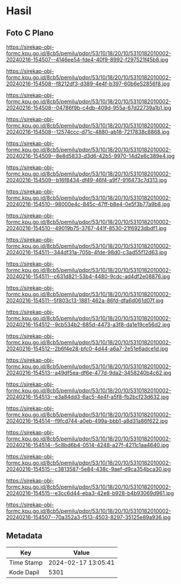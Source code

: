 # Hasil

## Foto C Plano

https://sirekap-obj-formc.kpu.go.id/8cb5/pemilu/pdpr/53/10/18/20/10/5310182010002-20240216-154507--4146ee54-fde4-40f9-8992-f297521f45b8.jpg

https://sirekap-obj-formc.kpu.go.id/8cb5/pemilu/pdpr/53/10/18/20/10/5310182010002-20240216-154508--f8212df3-d389-4e4f-b397-60b6e52856f8.jpg

https://sirekap-obj-formc.kpu.go.id/8cb5/pemilu/pdpr/53/10/18/20/10/5310182010002-20240216-154508--04786f9b-c4db-409d-955a-67d22739a1b1.jpg

https://sirekap-obj-formc.kpu.go.id/8cb5/pemilu/pdpr/53/10/18/20/10/5310182010002-20240216-154508--12574ccc-d71c-4880-ab18-7217838c8868.jpg

https://sirekap-obj-formc.kpu.go.id/8cb5/pemilu/pdpr/53/10/18/20/10/5310182010002-20240216-154509--8e8d5833-d3d6-42b5-9970-14d2e6c389e4.jpg

https://sirekap-obj-formc.kpu.go.id/8cb5/pemilu/pdpr/53/10/18/20/10/5310182010002-20240216-154509--b16f8434-df49-46f4-a9f7-916473c7d313.jpg

https://sirekap-obj-formc.kpu.go.id/8cb5/pemilu/pdpr/53/10/18/20/10/5310182010002-20240216-154510--98000e4c-845c-47ff-b8e4-0e5f3b77a9b8.jpg

https://sirekap-obj-formc.kpu.go.id/8cb5/pemilu/pdpr/53/10/18/20/10/5310182010002-20240216-154510--49019b75-3767-441f-8530-21f6923dbdf1.jpg

https://sirekap-obj-formc.kpu.go.id/8cb5/pemilu/pdpr/53/10/18/20/10/5310182010002-20240216-154511--344df31a-705b-4fde-98d0-c3ad55f12d63.jpg

https://sirekap-obj-formc.kpu.go.id/8cb5/pemilu/pdpr/53/10/18/20/10/5310182010002-20240216-154511--c631d821-53b4-4480-9cdc-ad4df2e08876.jpg

https://sirekap-obj-formc.kpu.go.id/8cb5/pemilu/pdpr/53/10/18/20/10/5310182010002-20240216-154511--5f803c13-1881-462a-86fd-dfa6d061d07f.jpg

https://sirekap-obj-formc.kpu.go.id/8cb5/pemilu/pdpr/53/10/18/20/10/5310182010002-20240216-154512--9cb534b2-685d-4473-a3f8-da1e19ce56d2.jpg

https://sirekap-obj-formc.kpu.go.id/8cb5/pemilu/pdpr/53/10/18/20/10/5310182010002-20240216-154512--2b6f4e28-bfc0-4d44-a6a7-2e51e6adce1d.jpg

https://sirekap-obj-formc.kpu.go.id/8cb5/pemilu/pdpr/53/10/18/20/10/5310182010002-20240216-154513--a49df5ea-df6e-477d-9da2-3458240b4c62.jpg

https://sirekap-obj-formc.kpu.go.id/8cb5/pemilu/pdpr/53/10/18/20/10/5310182010002-20240216-154513--e3a84dd3-6ac5-4e4f-a5f8-fb2bcf23d632.jpg

https://sirekap-obj-formc.kpu.go.id/8cb5/pemilu/pdpr/53/10/18/20/10/5310182010002-20240216-154514--f9fcd744-a0eb-499a-bbb1-a8d31a86f622.jpg

https://sirekap-obj-formc.kpu.go.id/8cb5/pemilu/pdpr/53/10/18/20/10/5310182010002-20240216-154514--5c8bd6b4-0514-4248-a27f-4211c1aa4640.jpg

https://sirekap-obj-formc.kpu.go.id/8cb5/pemilu/pdpr/53/10/18/20/10/5310182010002-20240216-154515--c3813587-5e84-438c-9aef-d9ca354bca30.jpg

https://sirekap-obj-formc.kpu.go.id/8cb5/pemilu/pdpr/53/10/18/20/10/5310182010002-20240216-154515--e3cc6d44-eba3-42e8-b928-b4b93069d961.jpg

https://sirekap-obj-formc.kpu.go.id/8cb5/pemilu/pdpr/53/10/18/20/10/5310182010002-20240216-154507--70a352a3-f513-4503-8297-35125e89a936.jpg


## Metadata

| Key        | Value               |
| ---------- | ------------------- |
| Time Stamp | 2024-02-17 13:05:41 |
| Kode Dapil | 5301                |




